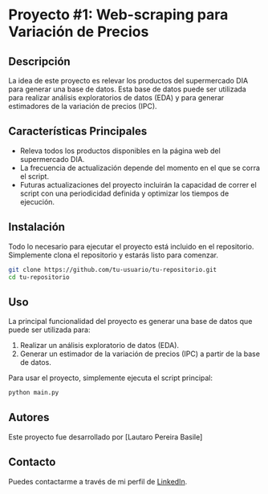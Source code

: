 # Proyecto #1: Web-scraping para Variación de Precios

## Descripción

La idea de este proyecto es relevar los productos del supermercado DIA para generar una base de datos. Esta base de datos puede ser utilizada para realizar análisis exploratorios de datos (EDA) y para generar estimadores de la variación de precios (IPC).

## Características Principales

- Releva todos los productos disponibles en la página web del supermercado DIA.
- La frecuencia de actualización depende del momento en el que se corra el script.
- Futuras actualizaciones del proyecto incluirán la capacidad de correr el script con una periodicidad definida y optimizar los tiempos de ejecución.

## Instalación

Todo lo necesario para ejecutar el proyecto está incluido en el repositorio. Simplemente clona el repositorio y estarás listo para comenzar.

```bash
git clone https://github.com/tu-usuario/tu-repositorio.git
cd tu-repositorio
```

## Uso

La principal funcionalidad del proyecto es generar una base de datos que puede ser utilizada para:

1. Realizar un análisis exploratorio de datos (EDA).
2. Generar un estimador de la variación de precios (IPC) a partir de la base de datos.

Para usar el proyecto, simplemente ejecuta el script principal:

```bash
python main.py
```

## Autores

Este proyecto fue desarrollado por [Lautaro Pereira Basile]

## Contacto

Puedes contactarme a través de mi perfil de [LinkedIn](https://www.linkedin.com/in/lautaropereirab/).

